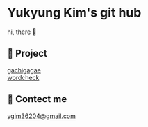 Yukyung Kim's git hub
====  

hi, there 👻




📂 Project 
----
<a href="https://github.com/yukyung123/gachigagae"> gachigagae </a>  
<a href="https://github.com/wordcheck/wordcheck-web"> wordcheck </a>



📧 Contect me 
----
ygim36204@gmail.com
